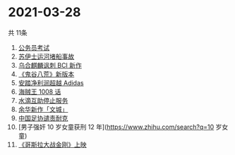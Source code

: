 # 2021-03-28
  共 11条

  <!-- BEGIN -->
  <!-- 最后更新时间:Sun Mar 28 2021 05:21:02 GMT+0000 (Coordinated Universal Time) -->
  1. [公务员考试](https://www.zhihu.com/search?q=公务员)
1. [苏伊士运河堵船事故](https://www.zhihu.com/search?q=苏伊士运河)
1. [乌合麒麟讽刺 BCI 新作](https://www.zhihu.com/search?q=乌合麒麟)
1. [《鬼谷八荒》新版本](https://www.zhihu.com/search?q=鬼谷八荒)
1. [安踏净利润超越 Adidas](https://www.zhihu.com/search?q=安踏净利润)
1. [海贼王 1008 话](https://www.zhihu.com/search?q=海贼王)
1. [水滴互助停止服务](https://www.zhihu.com/search?q=水滴关停)
1. [余华新作「文城」](https://www.zhihu.com/search?q=余华)
1. [中国足协谴责耐克](https://www.zhihu.com/search?q=足协)
1. [男子强奸 10 岁女童获刑 12 年](https://www.zhihu.com/search?q=10 岁女童)
1. [《哥斯拉大战金刚》上映](https://www.zhihu.com/search?q=哥斯拉大战金刚)
  <!-- END -->
  